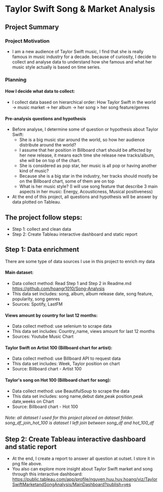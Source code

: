 # Taylor Swift Song & Market Analysis
## Project Summary

### Project Motivation
- I am a new audience of Taylor Swift music, I find that she is really famous in music industry for a decade. because of curiosity, I decide to collect and analyse data to understand how she famous and what her music style actually is based on time series.

### Planning
#### How I decide what data to collect:
- I collect data based on hierarchical order: How Taylor Swift in the world -> music market -> her album -> her song > her song feature/genres

#### Pre-analysis questions and hypothesis
- Before analyse, I determine some of question or hypothesis about Taylor Swift:
    - She is a big music star around the world, so how her audience distribute around the world?
    - I assume that her position in Billboard chart should be affected by her new release, it means each time she release new tracks/album, she will be on top of the chart.
    - She is considered as pop star, her music is all pop or having another kind of music?
    - Because she is a big star in the industry, her tracks should mostly be on the Billboard chart, some of them are on top
    - What is her music style? (I will use song feature that describe 3 main aspects in her music: Energy, Acousticness, Musical positiveness)
- At the end of this project, all questions and hypothesis will be answer by data plotted on Tableau.


## The project follow steps:
- Step 1: collect and clean data
- Step 2: Create Tableau interactive dashboard and static report

## Step 1: Data enrichment
There are some type of data sources I use in this project to enrich my data
#### Main dataset:
- Data collect method: Read Step 1 and Step 2 in Readme.md https://github.com/hoangr1010/Song-Analysis
- This data set includes: song, album, album release date, song feature, popularity, song genres
- Sources: Spotify, LastFM

#### Views amount by country for last 12 months:
- Data collect method: use selenium to scrape data 
- This data set includes: Country_name, views amount for last 12 months
- Sources: Youtube Music Chart

#### Taylor Swift on Artist 100 (Billboard chart for artist):
- Data collect method: use Billboard API to request data
- This data set includes: Week, Taylor position on chart
- Source: Billboard chart - Artist 100

#### Taylor's song on Hot 100 (Billboard chart for song):
- Data collect method: use BeautifulSoup to scrape the data
- This data set includes: song name,debut date,peak position,peak date,weeks on Chart
- Source: Billboard chart - Hot 100

###### Note: all dataset I used for this project placed on dataset folder. song_df_join_hot_100 is dataset I left join between song_df and hot_100_df

## Step 2: Create Tableau interactive dashboard and static report
- At the end, I create a report to answer all question at outset. I store it in png file above.
- You also can explore more insight about Taylor Swift market and song through this interactive dashboard: https://public.tableau.com/app/profile/nguyen.huu.huy.hoang/viz/TaylorSwiftMarketandSongAnalysis/MainDashboard?publish=yes
